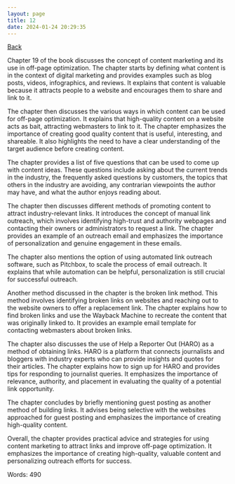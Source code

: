 ```yaml
---
layout: page
title: 12
date: 2024-01-24 20:29:35
---
```


[Back](./)


Chapter 19 of the book discusses the concept of content marketing and its use in off-page optimization. The chapter starts by defining what content is in the context of digital marketing and provides examples such as blog posts, videos, infographics, and reviews. It explains that content is valuable because it attracts people to a website and encourages them to share and link to it.

The chapter then discusses the various ways in which content can be used for off-page optimization. It explains that high-quality content on a website acts as bait, attracting webmasters to link to it. The chapter emphasizes the importance of creating good quality content that is useful, interesting, and shareable. It also highlights the need to have a clear understanding of the target audience before creating content.

The chapter provides a list of five questions that can be used to come up with content ideas. These questions include asking about the current trends in the industry, the frequently asked questions by customers, the topics that others in the industry are avoiding, any contrarian viewpoints the author may have, and what the author enjoys reading about.

The chapter then discusses different methods of promoting content to attract industry-relevant links. It introduces the concept of manual link outreach, which involves identifying high-trust and authority webpages and contacting their owners or administrators to request a link. The chapter provides an example of an outreach email and emphasizes the importance of personalization and genuine engagement in these emails.

The chapter also mentions the option of using automated link outreach software, such as Pitchbox, to scale the process of email outreach. It explains that while automation can be helpful, personalization is still crucial for successful outreach.

Another method discussed in the chapter is the broken link method. This method involves identifying broken links on websites and reaching out to the website owners to offer a replacement link. The chapter explains how to find broken links and use the Wayback Machine to recreate the content that was originally linked to. It provides an example email template for contacting webmasters about broken links.

The chapter also discusses the use of Help a Reporter Out (HARO) as a method of obtaining links. HARO is a platform that connects journalists and bloggers with industry experts who can provide insights and quotes for their articles. The chapter explains how to sign up for HARO and provides tips for responding to journalist queries. It emphasizes the importance of relevance, authority, and placement in evaluating the quality of a potential link opportunity.

The chapter concludes by briefly mentioning guest posting as another method of building links. It advises being selective with the websites approached for guest posting and emphasizes the importance of creating high-quality content.

Overall, the chapter provides practical advice and strategies for using content marketing to attract links and improve off-page optimization. It emphasizes the importance of creating high-quality, valuable content and personalizing outreach efforts for success.

Words: 490